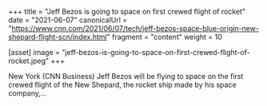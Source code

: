 +++
title = "Jeff Bezos is going to space on first crewed flight of rocket"
date = "2021-06-07"
canonicalUrl = "https://www.cnn.com/2021/06/07/tech/jeff-bezos-space-blue-origin-new-shepard-flight-scn/index.html"
fragment = "content"
weight = 10

[asset]
    image = "jeff-bezos-is-going-to-space-on-first-crewed-flight-of-rocket.jpeg"
+++

New York (CNN Business) Jeff Bezos will be flying to space on the first 
crewed flight of the New Shepard, the rocket ship made by his space 
company,...
